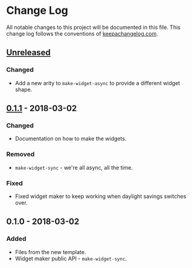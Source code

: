 # Change Log
All notable changes to this project will be documented in this file. This change log follows the conventions of [keepachangelog.com](http://keepachangelog.com/).

## [Unreleased]
### Changed
- Add a new arity to `make-widget-async` to provide a different widget shape.

## [0.1.1] - 2018-03-02
### Changed
- Documentation on how to make the widgets.

### Removed
- `make-widget-sync` - we're all async, all the time.

### Fixed
- Fixed widget maker to keep working when daylight savings switches over.

## 0.1.0 - 2018-03-02
### Added
- Files from the new template.
- Widget maker public API - `make-widget-sync`.

[Unreleased]: https://github.com/your-name/cljbowl/compare/0.1.1...HEAD
[0.1.1]: https://github.com/your-name/cljbowl/compare/0.1.0...0.1.1
